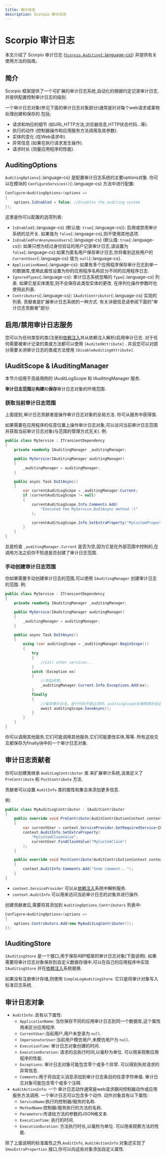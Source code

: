 ```yaml
---
title: 审计日志
description: Scorpio 审计日志
---
```


# Scorpio 审计日志

本文介绍了 Scorpio 审计日志 ([`Scorpio.Auditing`{:.language-cs}](https://www.nuget.org/packages/Scorpio.Auditing)) 并提供有关使用方法的指南。


## 简介

Scorpio 框架提供了一个可扩展的审计日志系统,自动化的根据约定记录审计日志,并提供配置控制审计日志的级别.

一个审计日志对象(参见下面的审计日志对象部分)通常是针对每个web请求或事物处理创建和保存的.包括;

+ 请求和响应的细节 (如URL,HTTP方法,浏览器信息,HTTP状态代码...等).
+ 执行的动作 (控制器操作和应用服务方法调用及其参数).
+ 实体的变化 (在Web请求中).
+ 异常信息 (如果在执行请求发生操作).
+ 请求时长 (测量应用程序的性能).

## AuditingOptions

`AuditingOptions`{:.language-cs} 是配置审计日志系统的主要options对象. 你可以在模块的 `ConfigureServices()`{:.language-cs} 方法中进行配置:

``` cs
Configure<AuditingOptions>(options =>
{
    options.IsEnabled = false; //Disables the auditing system
});
```

这里是你可以配置的选项列表:

+ `IsEnabled`{:.language-cs} (默认值: `true`{:.language-cs}): 启用或禁用审计系统的总开关. 如果值为 `false`{:.language-cs},则不使用其他选项.
+ `IsEnabledForAnonymousUsers`{:.language-cs} (默认值: `true`{:.language-cs}): 如果只想为经过身份验证的用户记录审计日志,请设置为 `false`{:.language-cs}.如果为匿名用户保存审计日志,你将看到这些用户的 `CurrentUser`{:.language-cs} 值为 `null`{:.language-cs}.
+ `ApplicationName`{:.language-cs}: 如果有多个应用程序保存审计日志到单一的数据库,使用此属性设置为你的应用程序名称区分不同的应用程序日志.
+ `IgnoredTypes`{:.language-cs}: 审计日志系统忽略的 `Type`{:.language-cs} 列表. 如果它是实体类型,则不会保存此类型实体的更改. 在序列化操作参数时也使用此列表.
+ `Contributors`{:.language-cs}: `IAuditContributor`{:.language-cs} 实现的列表. 贡献者是扩展审计日志系统的一种方式. 有关详细信息请参阅下面的"审计日志贡献者"部分.

## 启用/禁用审计日志服务

您可以为任何类型的类(注册到[依赖注入](dependency-injection)并从依赖注入解析)启用审计日志.
对于任何需要被审计记录的类或方法都可以使用 `[AuditedAttribute]` .
并且您可以对部分需要关闭审计日志的类或方法使用 `[DisableAuditingAttribute]`.

## IAuditScope & IAuditingManager

本节介绍用于高级用例的 IAuditLogScope 和 IAuditingManager 服务.

**审计日志范围**是**构建**和**保存**审计日志对象的环境范围. 

### 获取当前审计日志范围

上面提到,审计日志贡献者是操作审计日志对象的全局方法. 你可从服务中获得值.

如果需要在应用程序的任意位置上操作审计日志对象,可以访问当前审计日志范围并获取当前审计日志对象(与范围的管理方式无关). 例:

``` cs
public class MyService : ITransientDependency
{
    private readonly IAuditingManager _auditingManager;

    public MyService(IAuditingManager auditingManager)
    {
        _auditingManager = auditingManager;
    }

    public async Task DoItAsync()
    {
        var currentAuditLogScope = _auditingManager.Current;
        if (currentAuditLogScope != null)
        {
            currentAuditLogScope.Info.Comments.Add(
                "Executed the MyService.DoItAsync method :)"
            );

            currentAuditLogScope.Info.SetExtraProperty("MyCustomProperty", 42);
        }
    }
}
```

总是检查 `_auditingManager.Current` 是否为空,因为它是在外部范围中控制的,在调用方法之前你不知道是否创建了审计日志范围.

### 手动创建审计日志范围

你如果需要手动创建审计日志的范围,可以使用 `IAuditingManager` 创建审计日志的范围. 例:

``` cs
public class MyService : ITransientDependency
{
    private readonly IAuditingManager _auditingManager;

    public MyService(IAuditingManager auditingManager)
    {
        _auditingManager = auditingManager;
    }

    public async Task DoItAsync()
    {
        using (var auditingScope = _auditingManager.BeginScope())
        {
            try
            {
                //Call other services...
            }
            catch (Exception ex)
            {
                //添加异常。
                _auditingManager.Current.Info.Exceptions.Add(ex);
            }
            finally
            {
                //保存审计日志，该行代码不是必须的。auditingScope在被释放时会自动保存审计日志。
                await auditingScope.SaveAsync();
            }
        }
    }
}
```

你可以调用其他服务,它们可能调用其他服务,它们可能更改实体,等等. 所有这些交互都保存为finally块中的一个审计日志对象.

## 审计日志贡献者

你可以创建类继承 `AuditLogContributor` 类 来扩展审计系统,该类定义了 `PreContribute` 和 `PostContribute` 方法.

贡献者可以设置 `AuditInfo` 类的属性和集合来添加更多信息.

例:

``` cs
public class MyAuditLogContributor : IAuditContributor
{
    public override void PreContribute(AuditContributionContext context)
    {
        var currentUser = context.ServiceProvider.GetRequiredService<ICurrentUser>();
        context.AuditInfo.SetExtraProperty(
            "MyCustomClaimValue",
            currentUser.FindClaimValue("MyCustomClaim")
        );
    }

    public override void PostContribute(AuditContributionContext context)
    {
        context.AuditInfo.Comments.Add("Some comment...");
    }
}

```

+ `context.ServiceProvider` 可以从[依赖注入](dependency-injection)系统中解析服务.
+ `context.AuditInfo` 可以用来访问当前审计日志的对象并进行操作.

创建贡献者后,需要将其添加到 `AuditingOptions.Contributors` 列表中:

``` cs
Configure<AuditingOptions>(options =>
{
    options.Contributors.Add(new MyAuditLogContributor());
});

```

## IAuditingStore

`IAuditingStore` 是一个接口,用于保存ABP框架的审计日志对象(下面说明). 如果需要将审计日志对象保存到自定义数据存储中,可以在自己的应用程序中实现 `IAuditingStore` 并在[依赖注入](dependency-injection)系统替换.

如果没有注册审计存储,则使用 `SimpleLogAuditingStore`. 它只是将审计对象写入标准日志系统.

## 审计日志对象

+ `AuditInfo`: 具有以下属性:
    + `ApplicationName`: 当你保存不同的应用审计日志到同一个数据库,这个属性用来区分应用程序.
    + `CurrentUser`:当前用户,用户未登录为 `null`.
    + `ImpersonatorUser`:当前用户模仿用户,未模仿用户为 `null`.
    + `ExecutionTime`: 审计日志对象创建的时间.
    + `ExecutionDuration`: 请求的总执行时间,以毫秒为单位. 可以用来观察应用程序的性能.
    + `Exceptions`: 审计日志对象可能包含零个或多个异常. 可以得到失败请求的异常信息.
    + `Comments`:用于将自定义消息添加到审计日志条目的任意字符串值. 审计日志对象可能包含零个或多个注释.
+ `AuditActionInfo`: 一个 审计日志动作通常是web请求期间控制器动作或应用服务方法调用. 一个审计日志可以包含多个动作. 动作对象具有以下属性:
    + `ServiceName`:执行的控制器/服务的名称.
    + `MethodName`:控制器/服务执行的方法的名称.
    + `Parameters`:传递给方法的参数的JSON格文本.
    + `ExecutionTime`: 执行的时间.
    + `ExecutionDuration`: 方法执行时长,以毫秒为单位. 可以用来观察方法的性能.

除了上面说明的标准属性之外,`AuditInfo`, `AuditActionInfo` 对象还实现了 `IHasExtraProperties` 接口,你可以向这些对象添加自定义属性.
